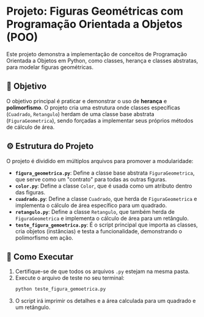 # Projeto: Figuras Geométricas com Programação Orientada a Objetos (POO)

Este projeto demonstra a implementação de conceitos de Programação Orientada a Objetos em Python, como classes, herança e classes abstratas, para modelar figuras geométricas.

## 🎯 Objetivo

O objetivo principal é praticar e demonstrar o uso de **herança** e **polimorfismo**. O projeto cria uma estrutura onde classes específicas (`Cuadrado`, `Retangulo`) herdam de uma classe base abstrata (`FiguraGeometrica`), sendo forçadas a implementar seus próprios métodos de cálculo de área.

## ⚙️ Estrutura do Projeto

O projeto é dividido em múltiplos arquivos para promover a modularidade:
-   **`figura_geometrica.py`**: Define a classe base abstrata `FiguraGeometrica`, que serve como um "contrato" para todas as outras figuras.
-   **`color.py`**: Define a classe `Color`, que é usada como um atributo dentro das figuras.
-   **`cuadrado.py`**: Define a classe `Cuadrado`, que herda de `FiguraGeometrica` e implementa o cálculo de área específico para um quadrado.
-   **`retangulo.py`**: Define a classe `Retangulo`, que também herda de `FiguraGeometrica` e implementa o cálculo de área para um retângulo.
-   **`teste_figura_gemoetrica.py`**: É o script principal que importa as classes, cria objetos (instâncias) e testa a funcionalidade, demonstrando o polimorfismo em ação.

## 🚀 Como Executar

1.  Certifique-se de que todos os arquivos `.py` estejam na mesma pasta.
2.  Execute o arquivo de teste no seu terminal:
    ```bash
    python teste_figura_gemoetrica.py
    ```
3.  O script irá imprimir os detalhes e a área calculada para um quadrado e um retângulo.